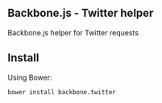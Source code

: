 ## Backbone.js - Twitter helper

Backbone.js helper for Twitter requests

## Install 

Using Bower: 
```
bower install backbone.twitter
```
